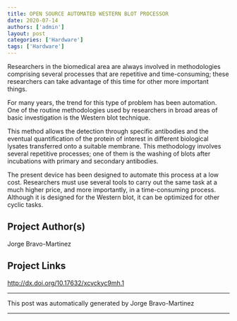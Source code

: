 ```yaml
---
title: OPEN SOURCE AUTOMATED WESTERN BLOT PROCESSOR
date: 2020-07-14
authors: ['admin']
layout: post
categories: ['Hardware']
tags: ['Hardware']
---
```

Researchers in the biomedical area are always involved in methodologies comprising several processes that are repetitive and time-consuming; these researchers can take advantage of this time for other more important things. 

For many years, the trend for this type of problem has been automation. One of the routine methodologies used by researchers in broad areas of basic investigation is the Western blot technique. 

This method allows the detection through specific antibodies and the eventual quantification of the protein of interest in different biological lysates transferred onto a suitable membrane. This methodology involves several repetitive processes; one of them is the washing of blots after incubations with primary and secondary antibodies. 

The present device has been designed to automate this process at a low cost. Researchers must use several tools to carry out the same task at a much higher price, and more importantly, in a time-consuming process. Although it is designed for the Western blot, it can be optimized for other cyclic tasks.
## Project Author(s)
Jorge Bravo-Martinez
## Project Links
http://dx.doi.org/10.17632/xcvckyc9mh.1
***
This post was automatically generated by
Jorge Bravo-Martinez
***
